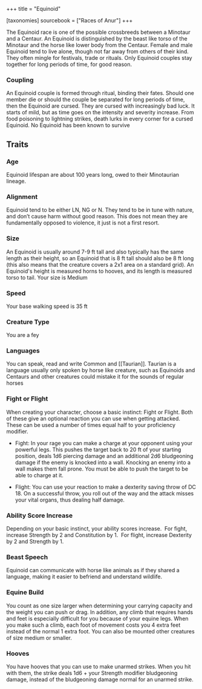 +++
title = "Equinoid"

[taxonomies]
sourcebook = ["Races of Anur"]
+++



The Equinoid race is one of the possible crossbreeds between a Minotaur and a Centaur. An Equinoid is distinguished by the beast like torso of the Minotaur and the horse like lower body from the Centaur. Female and male Equinoid tend to live alone, though not far away from others of their kind. They often mingle for festivals, trade or rituals. Only Equinoid couples stay together for long periods of time, for good reason.

### Coupling
An Equinoid couple is formed through ritual, binding their fates. Should one member die or should the couple be separated for long periods of time, then the Equinoid are cursed. They are cursed with increasingly bad luck. It starts of mild, but as time goes on the intensity and severity increase. From food poisoning to lightning strikes, death lurks in every corner for a cursed Equinoid. No Equinoid has been known to survive

## Traits
### Age
Equinoid lifespan are about 100 years long, owed to their Minotaurian lineage.
### Alignment
Equinoid tend to be either LN, NG or N. They tend to be in tune with nature, and don’t cause harm without good reason. This does not mean they are fundamentally opposed to violence, it just is not a first resort.
### Size
An Equinoid is usually around 7-9 ft tall and also typically has the same length as their height, so an Equinoid that is 8 ft tall should also be 8 ft long (this also means that the creature covers a 2x1 area on a standard grid). An Equinoid's height is measured horns to hooves, and its length is measured torso to tail. Your size is Medium
### Speed
Your base walking speed is 35 ft
### Creature Type
You are a fey
### Languages
You can speak, read and write Common and [[Taurian]]. Taurian is a language usually only spoken by horse like creature, such as Equinoids and Centaurs and other creatures could mistake it for the sounds of regular horses

### Fight or Flight
When creating your character, choose a basic instinct: Fight or Flight. Both of these give an optional reaction you can use when getting attacked. These can be used a number of times equal half to your proficiency modifier.

- Fight: In your rage you can make a charge at your opponent using your powerful legs. This pushes the target back to 20 ft of your starting position, deals 1d6 piercing damage and an additional 2d6 bludgeoning damage if the enemy is knocked into a wall. Knocking an enemy into a wall makes them fall prone. You must be able to push the target to be able to charge at it.
    
- Flight: You can use your reaction to make a dexterity saving throw of DC 18. On a successful throw, you roll out of the way and the attack misses your vital organs, thus dealing half damage.
    

### Ability Score Increase
Depending on your basic instinct, your ability scores increase. 
For fight, increase Strength by 2 and Constitution by 1. 
For flight, increase Dexterity by 2 and Strength by 1.

### Beast Speech 
Equinoid can communicate with horse like animals as if they shared a language, making it easier to befriend and understand wildlife.

### Equine Build
You count as one size larger when determining your carrying capacity and the weight you can push or drag. In addition, any climb that requires hands and feet is especially difficult for you because of your equine legs. When you make such a climb, each foot of movement costs you 4 extra feet instead of the normal 1 extra foot. You can also be mounted other creatures of size medium or smaller.
### Hooves 
You have hooves that you can use to make unarmed strikes. When you hit with them, the strike deals 1d6 + your Strength modifier bludgeoning damage, instead of the bludgeoning damage normal for an unarmed strike.
